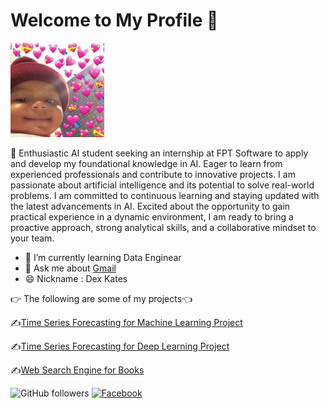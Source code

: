 # Welcome to My Profile 👋
<img src="https://github.com/Honpg/Honpg/blob/main/avatar_love.jpg" alt="Profile Picture" width="150"/>


🙌 Enthusiastic AI student seeking an internship at FPT Software to apply and develop my foundational
knowledge in AI. Eager to learn from experienced professionals and contribute to innovative projects.
I am passionate about artificial intelligence and its potential to solve real-world problems. I am
committed to continuous learning and staying updated with the latest advancements in AI. Excited
about the opportunity to gain practical experience in a dynamic environment, I am ready to bring a
proactive approach, strong analytical skills, and a collaborative mindset to your team.

- 🔭 I’m currently learning  Data Enginear
- 💬 Ask me about [Gmail](nguyenvanhon732k3@gmail.com)
- 😄 Nickname : Dex Kates

 👉 The following are some of my projects👈
 
 ✍️[Time Series Forecasting for Machine Learning Project](https://github.com/Honpg/Machine-Learning)
 
 ✍️[Time Series Forecasting for Deep Learning Project](https://github.com/Honpg/Deep-Learing)

 ✍️[Web Search Engine for Books](https://github.com/Honpg/Web-search-engineer)

 ![GitHub followers](https://img.shields.io/github/followers/Honpg?label=Follow&style=social)
 [![Facebook](https://img.shields.io/badge/Facebook-Profile-blue?style=flat-square)](https://www.facebook.com/Minh1a1eo.org/)


  
<!--
**Honpg/Honpg** is a ✨ _special_ ✨ repository because its `README.md` (this file) appears on your GitHub profile.

Here are some ideas to get you started:

- 🔭 I’m currently working on ...
- 🌱 I’m currently learning ...
- 👯 I’m looking to collaborate on ...
- 🤔 I’m looking for help with ...
- 💬 Ask me about ...
- 📫 How to reach me: ...
- 😄 Pronouns: ...
- ⚡ Fun fact: ...
-->
